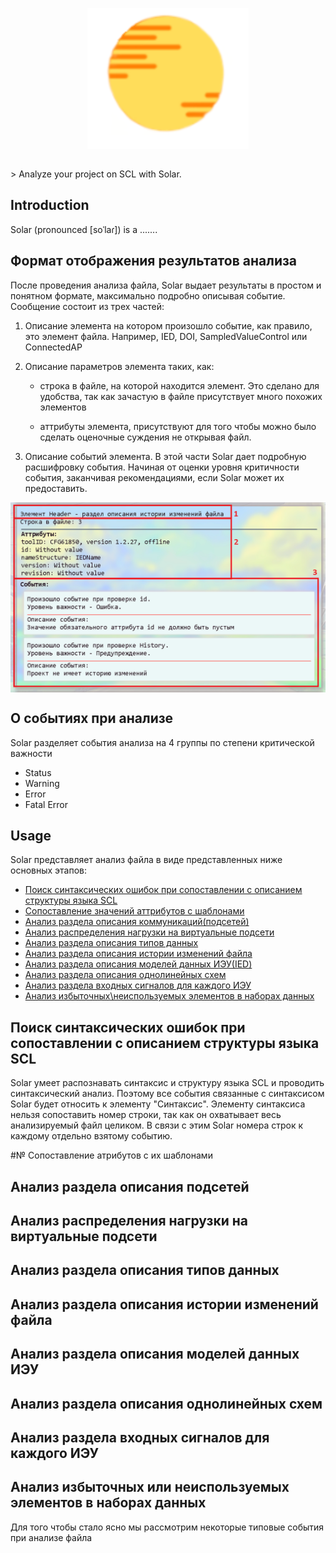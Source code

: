 <p align="center">
  <img alt="Solar" align="center" src=".github/logo.svg"/>
</p>
<br/>
> Analyze your project on SCL with Solar.

## Introduction

Solar (pronounced [soˈlaɾ]) is a .......

## Формат отображения результатов анализа

После проведения анализа файла, Solar выдает результаты в простом и понятном формате, максимально подробно описывая событие.
Сообщение состоит из трех частей:
1. Описание элемента на котором произошло событие, как правило, это элемент файла. Например, IED, DOI, SampledValueControl или ConnectedAP

2. Описание параметров элемента таких, как:  
   * строка в файле, на которой находится элемент. Это сделано для удобства, так как зачастую в файле присутствует много похожих элементов
   
   * аттрибуты элемента, присутствуют для того чтобы можно было сделать оценочные суждения не открывая файл.

3. Описание событий элемента. В этой части Solar дает подробную расшифровку события. Начиная от оценки уровня критичности события, заканчивая рекомендациями, если Solar может их предоставить.

<p align="center">
  <img alt="Data" align="center" src=".github/post.png"/>
</p>

## О событиях при анализе

Solar разделяет события анализа на 4 группы по степени критической важности
* Status
* Warning
* Error
* Fatal Error

## Usage

Solar представляет анализ файла в виде представленных ниже основных этапов:
* [Поиск синтаксических ошибок при сопоставлении с описанием структуры языка SCL](#поиск-синтаксических-ошибок-при-сопоставлении-с-описанием-структуры-языка-scl)
* [Сопоставление значений аттрибутов с шаблонами](#сопоставление-атрибутов-с-их-шаблонами)  
* [Анализ раздела описания коммуникаций(подсетей)](#анализ-раздела-описания-подсетей)
* [Анализ распределения нагрузки на виртуальные подсети](#анализ-распределения-нагрузки-на-виртуальные-подсети)
* [Анализ раздела описания типов данных](#анализ-раздела-описания-типов-данных)
* [Анализ раздела описания истории изменений файла](#анализ-раздела-описания-истории-изменений-файла)
* [Анализ раздела описания моделей данных ИЭУ(IED)](#анализ-раздела-описания-моделей-данных-ИЭУ)
* [Анализ раздела описания однолинейных схем](#анализ-раздела-описания-однолинейных-схем)
* [Анализ раздела входных сигналов для каждого ИЭУ](#анализ-раздела-входных-сигналов-для-каждого-ИЭУ)
* [Анализ избыточных\неиспользуемых элементов в наборах данных](#анализ-избыточных-или-неиспользуемых-элементов-в-наборах-данных)

## Поиск синтаксических ошибок при сопоставлении с описанием структуры языка SCL

Solar умеет распознавать синтаксис и структуру языка SCL и проводить синтаксический анализ. Поэтому все события связанные с синтаксисом Solar будет относить к элементу "Синтаксис". 
Элементу синтаксиса нельзя сопоставить номер строки, так как он охватывает весь анализируемый файл целиком.
В связи с этим Solar номера строк к каждому отдельно взятому событию.

#№ Сопоставление атрибутов с их шаблонами
## Анализ раздела описания подсетей
## Анализ распределения нагрузки на виртуальные подсети
## Анализ раздела описания типов данных
## Анализ раздела описания истории изменений файла
## Анализ раздела описания моделей данных ИЭУ
## Анализ раздела описания однолинейных схем
## Анализ раздела входных сигналов для каждого ИЭУ
## Анализ избыточных или неиспользуемых элементов в наборах данных



Для того чтобы стало ясно мы рассмотрим некоторые типовые события при анализе файла

